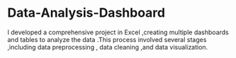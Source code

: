 # Data-Analysis-Dashboard
I developed a comprehensive project in Excel ,creating multiple dashboards and tables to analyze the data .This process involved several stages ,including data  preprocessing , data cleaning ,and data visualization.
